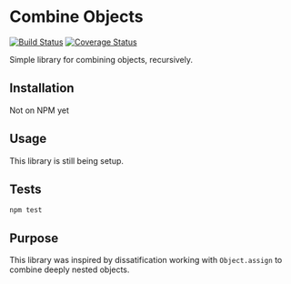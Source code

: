Combine Objects
=========

[![Build Status](https://travis-ci.org/doublemix/combine-objects.svg?branch=master)](https://travis-ci.org/doublemix/combine-objects) [![Coverage Status](https://coveralls.io/repos/github/doublemix/combine-objects/badge.svg?branch=master)](https://coveralls.io/github/doublemix/combine-objects?branch=master)

Simple library for combining objects, recursively.

## Installation

Not on NPM yet

## Usage

This library is still being setup.

## Tests

  `npm test`

## Purpose

This library was inspired by dissatification working with `Object.assign` to combine deeply nested objects.